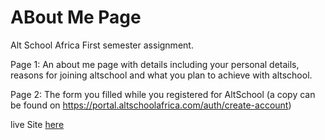# ABout Me Page
Alt School Africa First semester assignment.

Page 1: An about me page with details including your personal details, reasons for joining altschool and what you plan to achieve with altschool.

Page 2: The form you filled while you registered for AltSchool (a copy can be found on https://portal.altschoolafrica.com/auth/create-account)

live Site [here]()